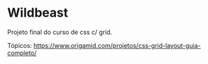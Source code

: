 # Wildbeast 

Projeto final do curso de css c/ grid.

Tópicos: https://www.origamid.com/projetos/css-grid-layout-guia-completo/

